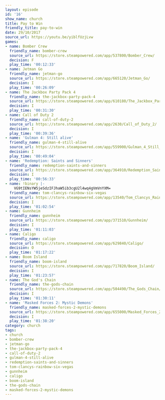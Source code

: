 ```yaml
---
layout: episode
id: '16'
show_name: church
title: Pay to Win
friendly_title: pay-to-win
date: 29/10/2017
source_url: https://youtu.be/yiblfUzjLvw
games:
- name: Bomber Crew
  friendly_name: bomber-crew
  source_url: https://store.steampowered.com/app/537800/Bomber_Crew/
  decision: F
  play_time: '00:12:33'
- name: Jetman Go
  friendly_name: jetman-go
  source_url: https://store.steampowered.com/app/665120/Jetman_Go/
  decision: I
  play_time: '00:26:09'
- name: The Jackbox Party Pack 4
  friendly_name: the-jackbox-party-pack-4
  source_url: https://store.steampowered.com/app/610180/The_Jackbox_Party_Pack_4/
  decision: I
  play_time: '00:31:30'
- name: Call of Duty 2
  friendly_name: call-of-duty-2
  source_url: https://store.steampowered.com/app/2630/Call_of_Duty_2/
  decision: I
  play_time: '00:39:36'
- name: 'Gulman 4: Still alive'
  friendly_name: gulman-4-still-alive
  source_url: https://store.steampowered.com/app/559900/Gulman_4_Still_alive/
  decision: I
  play_time: '00:49:04'
- name: 'Redemption: Saints and Sinners'
  friendly_name: redemption-saints-and-sinners
  source_url: https://store.steampowered.com/app/364910/Redemption_Saints_And_Sinners/
  decision: I
  play_time: '00:56:33'
- name: !binary |-
    VG9tIENsYW5jeSdzIFJhaW5ib3cgU2l4wq4gVmVnYXM=
  friendly_name: tom-clancys-rainbow-six-vegas
  source_url: https://store.steampowered.com/app/13540/Tom_Clancys_Rainbow_Six_Vegas/
  decision: I
  play_time: '01:02:54'
- name: Gunnheim
  friendly_name: gunnheim
  source_url: https://store.steampowered.com/app/371510/Gunnheim/
  decision: I
  play_time: '01:11:03'
- name: Caligo
  friendly_name: caligo
  source_url: https://store.steampowered.com/app/629840/Caligo/
  decision: O
  play_time: '01:17:22'
- name: Boom Island
  friendly_name: boom-island
  source_url: https://store.steampowered.com/app/717820/Boom_Island/
  decision: I
  play_time: '01:23:57'
- name: The God's Chain
  friendly_name: the-gods-chain
  source_url: https://store.steampowered.com/app/504490/The_Gods_Chain/
  decision: I
  play_time: '01:30:11'
- name: 'Masked Forces 2: Mystic Demons'
  friendly_name: masked-forces-2-mystic-demons
  source_url: https://store.steampowered.com/app/655000/Masked_Forces_2_Mystic_Demons/
  decision: I
  play_time: '01:38:20'
category: church
tags:
- church
- bomber-crew
- jetman-go
- the-jackbox-party-pack-4
- call-of-duty-2
- gulman-4-still-alive
- redemption-saints-and-sinners
- tom-clancys-rainbow-six-vegas
- gunnheim
- caligo
- boom-island
- the-gods-chain
- masked-forces-2-mystic-demons
---
```

